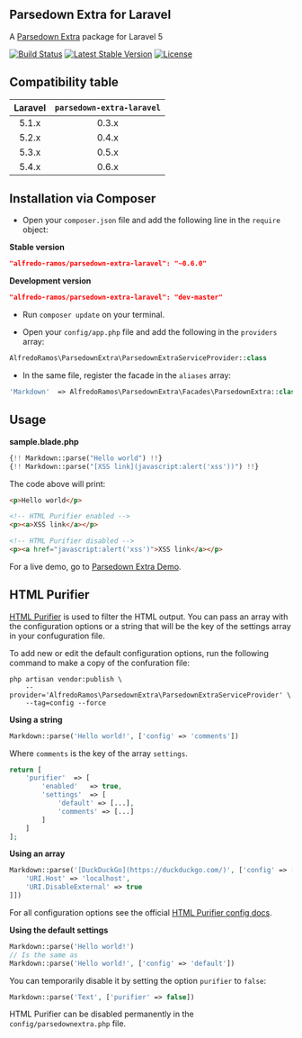 ## Parsedown Extra for Laravel

A [Parsedown Extra](https://github.com/erusev/parsedown-extra) package for Laravel 5

[![Build Status](https://img.shields.io/travis/AlfredoRamos/parsedown-extra-laravel.svg?style=flat-square&maxAge=3600)](https://travis-ci.org/AlfredoRamos/parsedown-extra-laravel) [![Latest Stable Version](https://img.shields.io/packagist/v/alfredo-ramos/parsedown-extra-laravel.svg?style=flat-square&label=stable&maxAge=3600)](https://github.com/AlfredoRamos/parsedown-extra-laravel/releases) [![License](https://img.shields.io/packagist/l/alfredo-ramos/parsedown-extra-laravel.svg?style=flat-square)](https://raw.githubusercontent.com/AlfredoRamos/parsedown-extra-laravel/master/LICENSE)

## Compatibility table

Laravel | `parsedown-extra-laravel`
:------:|:------------------------:
5.1.x   | 0.3.x
5.2.x   | 0.4.x
5.3.x   | 0.5.x
5.4.x   | 0.6.x

## Installation via Composer

* Open your `composer.json` file and add the following line in the `require` object:

**Stable version**

```json
"alfredo-ramos/parsedown-extra-laravel": "~0.6.0"
```

**Development version**

```json
"alfredo-ramos/parsedown-extra-laravel": "dev-master"
```

* Run `composer update` on your terminal.

* Open your `config/app.php` file and add the following in the `providers` array:

```php
AlfredoRamos\ParsedownExtra\ParsedownExtraServiceProvider::class
```

* In the same file, register the facade in the `aliases` array:

```php
'Markdown'  => AlfredoRamos\ParsedownExtra\Facades\ParsedownExtra::class
```

## Usage

**sample.blade.php**

```php
{!! Markdown::parse("Hello world") !!}
{!! Markdown::parse("[XSS link](javascript:alert('xss'))") !!}
```

The code above will print:

```html
<p>Hello world</p>

<!-- HTML Purifier enabled -->
<p><a>XSS link</a></p>

<!-- HTML Purifier disabled -->
<p><a href="javascript:alert('xss')">XSS link</a></p>
```

For a live demo, go to [Parsedown Extra Demo](http://parsedown.org/extra/).

## HTML Purifier

[HTML Purifier](https://github.com/ezyang/htmlpurifier) is used to filter the HTML output. You can pass an array with the configuration options or a string that will be the key of the settings array in your confuguration file.

To add new or edit the default configuration options, run the following command to make a copy of the confuration file:

```shell
php artisan vendor:publish \
	--provider='AlfredoRamos\ParsedownExtra\ParsedownExtraServiceProvider' \
	--tag=config --force
```


**Using a string**

```php
Markdown::parse('Hello world!', ['config' => 'comments'])
```

Where `comments` is the key of the array `settings`.

```php
return [
	'purifier'	=> [
		'enabled'	=> true,
		'settings'	=> [
			'default' => [...],
			'comments' => [...]
		]
	]
];
```

**Using an array**

```php
Markdown::parse('[DuckDuckGo](https://duckduckgo.com/)', ['config' => [
	'URI.Host' => 'localhost',
	'URI.DisableExternal' => true
]])
```

For all configuration options see the official [HTML Purifier config docs](http://htmlpurifier.org/live/configdoc/plain.html).

**Using the default settings**

```php
Markdown::parse('Hello world!')
// Is the same as
Markdown::parse('Hello world!', ['config' => 'default'])
```

You can temporarily disable it by setting the option `purifier` to `false`:

```php
Markdown::parse('Text', ['purifier' => false])
```

HTML Purifier can be disabled permanently in the `config/parsedownextra.php` file.
